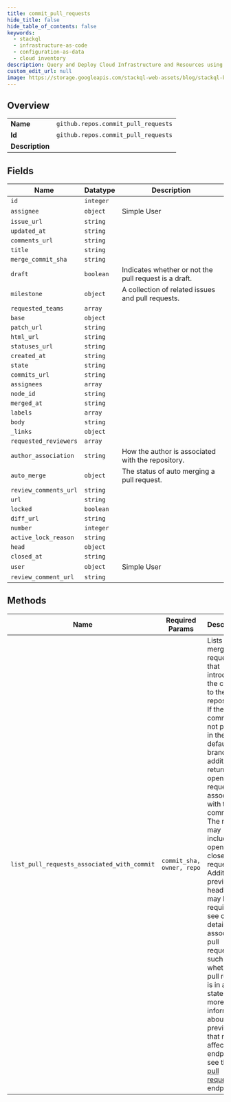 ```yaml
---
title: commit_pull_requests
hide_title: false
hide_table_of_contents: false
keywords:
  - stackql
  - infrastructure-as-code
  - configuration-as-data
  - cloud inventory
description: Query and Deploy Cloud Infrastructure and Resources using SQL
custom_edit_url: null
image: https://storage.googleapis.com/stackql-web-assets/blog/stackql-blog-post-featured-image.png
---
```

  
    

## Overview
<table><tbody>
<tr><td><b>Name</b></td><td><code>github.repos.commit_pull_requests</code></td></tr>
<tr><td><b>Id</b></td><td><code>github.repos.commit_pull_requests</code></td></tr>
<tr><td><b>Description</b></td><td></td></tr>
</tbody></table>

## Fields
| Name | Datatype | Description |
| ---- | -------- | ----------- |
| `id` | `integer` |  |
| `assignee` | `object` | Simple User |
| `issue_url` | `string` |  |
| `updated_at` | `string` |  |
| `comments_url` | `string` |  |
| `title` | `string` |  |
| `merge_commit_sha` | `string` |  |
| `draft` | `boolean` | Indicates whether or not the pull request is a draft. |
| `milestone` | `object` | A collection of related issues and pull requests. |
| `requested_teams` | `array` |  |
| `base` | `object` |  |
| `patch_url` | `string` |  |
| `html_url` | `string` |  |
| `statuses_url` | `string` |  |
| `created_at` | `string` |  |
| `state` | `string` |  |
| `commits_url` | `string` |  |
| `assignees` | `array` |  |
| `node_id` | `string` |  |
| `merged_at` | `string` |  |
| `labels` | `array` |  |
| `body` | `string` |  |
| `_links` | `object` |  |
| `requested_reviewers` | `array` |  |
| `author_association` | `string` | How the author is associated with the repository. |
| `auto_merge` | `object` | The status of auto merging a pull request. |
| `review_comments_url` | `string` |  |
| `url` | `string` |  |
| `locked` | `boolean` |  |
| `diff_url` | `string` |  |
| `number` | `integer` |  |
| `active_lock_reason` | `string` |  |
| `head` | `object` |  |
| `closed_at` | `string` |  |
| `user` | `object` | Simple User |
| `review_comment_url` | `string` |  |
## Methods
| Name | Required Params | Description | Accessible by |
| ---- | --------------- | ----------- | ------------- |
| `list_pull_requests_associated_with_commit` | `commit_sha, owner, repo` | Lists the merged pull request that introduced the commit to the repository. If the commit is not present in the default branch, additionally returns open pull requests associated with the commit. The results may include open and closed pull requests. Additional preview headers may be required to see certain details for associated pull requests, such as whether a pull request is in a draft state. For more information about previews that might affect this endpoint, see the [List pull requests](https://docs.github.com/rest/reference/pulls#list-pull-requests) endpoint. | SELECT |
